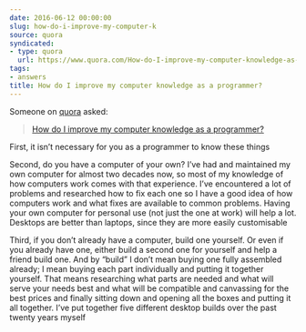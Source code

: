 ```yaml
---
date: 2016-06-12 00:00:00
slug: how-do-i-improve-my-computer-k
source: quora
syndicated:
- type: quora
  url: https://www.quora.com/How-do-I-improve-my-computer-knowledge-as-a-programmer/answer/Roy-Tang
tags:
- answers
title: How do I improve my computer knowledge as a programmer?
---
```


Someone on [quora](https://quora.com) asked:

> [How do I improve my computer knowledge as a programmer?](https://www.quora.com/How-do-I-improve-my-computer-knowledge-as-a-programmer/answer/Roy-Tang)


First, it isn’t necessary for you as a programmer to know these things

Second, do you have a computer of your own? I’ve had and maintained my own computer for almost two decades now, so most of my knowledge of how computers work comes with that experience. I’ve encountered a lot of problems and researched how to fix each one so I have a good idea of how computers work and what fixes are available to common problems. Having your own computer for personal use (not just the one at work) will help a lot. Desktops are better than laptops, since they are more easily customisable

Third, if you don’t already have a computer, build one yourself. Or even if you already have one, either build a second one for yourself and help a friend build one. And by “build” I don’t mean buying one fully assembled already; I mean buying each part individually and putting it together yourself. That means researching what parts are needed and what will serve your needs best and what will be compatible and canvassing for the best prices and finally sitting down and opening all the boxes and putting it all together. I’ve put together five different desktop builds over the past twenty years myself